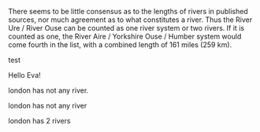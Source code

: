 There seems to be little consensus as to the lengths of rivers in published sources, nor much agreement as to what constitutes a river. Thus the River Ure / River Ouse can be counted as one river system or two rivers. If it is counted as one, the River Aire / Yorkshire Ouse / Humber system would come fourth in the list, with a combined length of 161 miles (259 km). 

test 

Hello Eva!

london has not any river. 

london has not any river 


london has 2 rivers 

